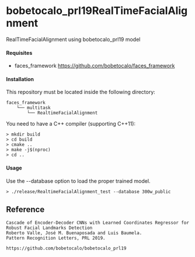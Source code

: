# bobetocalo_prl19RealTimeFacialAlignment
RealTimeFacialAlignment using bobetocalo_prl19 model

#### Requisites
- faces_framework https://github.com/bobetocalo/faces_framework

#### Installation
This repository must be located inside the following directory:
```
faces_framework
    └── multitask
        └── RealtimeFacialAlignment
```
You need to have a C++ compiler (supporting C++11):
```
> mkdir build
> cd build
> cmake ..
> make -j$(nproc)
> cd ..
```
#### Usage
Use the --database option to load the proper trained model.
```
> ./release/RealtimeFacialAlignment_test --database 300w_public
```

## Reference
```
Cascade of Encoder-Decoder CNNs with Learned Coordinates Regressor for Robust Facial Landmarks Detection
Roberto Valle, José M. Buenaposada and Luis Baumela.
Pattern Recognition Letters, PRL 2019.

https://github.com/bobetocalo/bobetocalo_prl19
```
